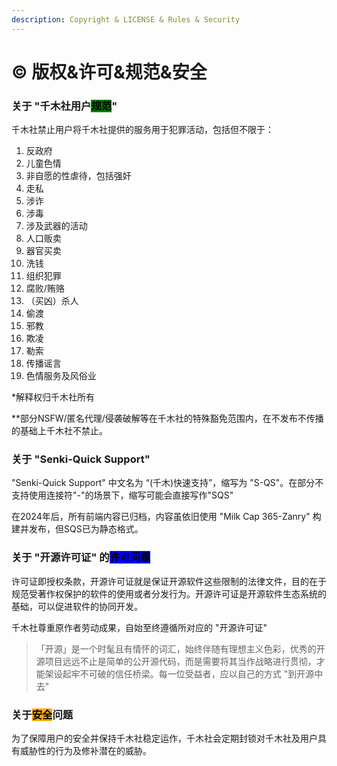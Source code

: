 ```yaml
---
description: Copyright & LICENSE & Rules & Security
---
```


# © 版权&许可&规范&安全

### 关于 "千木社用户<mark style="background-color:green;">规范</mark>"

千木社禁止用户将千木社提供的服务用于犯罪活动，包括但不限于：

1. 反政府
2. 儿童色情
3. 非自愿的性虐待，包括强奸
4. 走私
5. 涉诈
6. 涉毒
7. 涉及武器的活动
8. 人口贩卖
9. 器官买卖
10. 洗钱
11. 组织犯罪
12. 腐败/贿赂
13. （买凶）杀人
14. 偷渡
15. 邪教
16. 欺凌
17. 勒索
18. 传播谣言
19. 色情服务及风俗业

\*解释权归千木社所有

\*\*部分NSFW/匿名代理/侵袭破解等在千木社的特殊豁免范围内，在不发布不传播的基础上千木社不禁止。

### 关于 "Senki-Quick Support"&#x20;

"Senki-Quick Support" 中文名为 “(千木)快速支持”，缩写为 "S-QS"。在部分不支持使用连接符"-"的场景下，缩写可能会直接写作"SQS"

在2024年后，所有前端内容已归档，内容虽依旧使用 "Milk Cap 365-Zanry" 构建并发布，但SQS已为静态格式。

### 关于 "开源许可证" 的<mark style="background-color:blue;">许可问题</mark>

许可证即授权条款，开源许可证就是保证开源软件这些限制的法律文件，目的在于规范受著作权保护的软件的使用或者分发行为。开源许可证是开源软件生态系统的基础，可以促进软件的协同开发。

千木社尊重原作者劳动成果，自始至终遵循所对应的 "开源许可证"

> 「开源」是一个时髦且有情怀的词汇，始终伴随有理想主义色彩，优秀的开源项目远远不止是简单的公开源代码，而是需要将其当作战略进行贯彻，才能架设起牢不可破的信任桥梁。每一位受益者，应以自己的方式 "到开源中去"&#x20;

### 关于<mark style="background-color:orange;">安全</mark>问题

为了保障用户的安全并保持千木社稳定运作，千木社会定期封锁对千木社及用户具有威胁性的行为及修补潜在的威胁。
